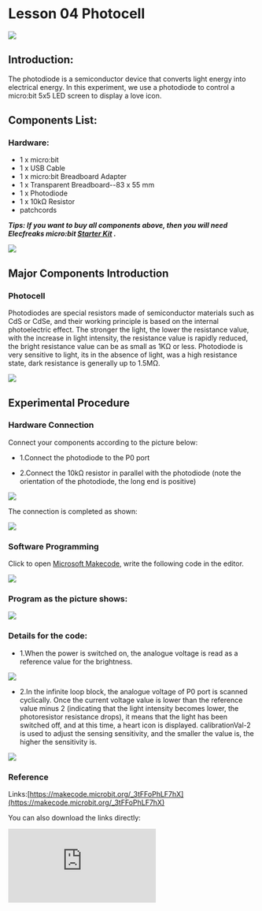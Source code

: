 ﻿# Lesson 04 Photocell

 ![](https://wiki-media-ef.oss-cn-hongkong.aliyuncs.com/i18n/en/docusaurus-plugin-content-docs/current/microbit/circuit-design/microbit-starter-kit/images/MwngMAi.jpg)

## Introduction:

The photodiode is a semiconductor device that converts light energy into electrical energy. In this experiment, we use a photodiode to control a micro:bit 5x5 LED screen to display a love icon.

## Components List:

### Hardware:

- 1 x micro:bit
- 1 x USB Cable
- 1 x micro:bit Breadboard Adapter
- 1 x Transparent Breadboard--83 x 55 mm
- 1 x Photodiode
- 1 x 10kΩ Resistor
- patchcords

***Tips: If you want to buy all components above, then you will need Elecfreaks micro:bit [Starter Kit](https://www.elecfreaks.com/micro-bit-starter-kit.html) .***

![](https://wiki-media-ef.oss-cn-hongkong.aliyuncs.com/i18n/en/docusaurus-plugin-content-docs/current/microbit/circuit-design/microbit-starter-kit/images/W4tseua.jpg)

## Major Components Introduction

### Photocell

Photodiodes are special resistors made of semiconductor materials such as CdS or CdSe, and their working principle is based on the internal photoelectric effect. The stronger the light, the lower the resistance value, with the increase in light intensity, the resistance value is rapidly reduced, the bright resistance value can be as small as 1KΩ or less. Photodiode is very sensitive to light, its in the absence of light, was a high resistance state, dark resistance is generally up to 1.5MΩ.

![](https://wiki-media-ef.oss-cn-hongkong.aliyuncs.com/i18n/en/docusaurus-plugin-content-docs/current/microbit/circuit-design/microbit-starter-kit/images/jS03zGQ.jpg)

## Experimental Procedure

### Hardware Connection
Connect your components according to the picture below:

- 1.Connect the photodiode to the P0 port

- 2.Connect the 10kΩ resistor in parallel with the photodiode (note the orientation of the photodiode, the long end is positive)

![](https://wiki-media-ef.oss-cn-hongkong.aliyuncs.com/i18n/en/docusaurus-plugin-content-docs/current/microbit/circuit-design/microbit-starter-kit/images/FtQDhiS.jpg)

The connection is completed as shown:

![](https://wiki-media-ef.oss-cn-hongkong.aliyuncs.com/i18n/en/docusaurus-plugin-content-docs/current/microbit/circuit-design/microbit-starter-kit/images/TMd3Fq8.jpg)

### Software Programming

Click to open [Microsoft Makecode](https://makecode.microbit.org/), write the following code in the editor.

![](https://wiki-media-ef.oss-cn-hongkong.aliyuncs.com/i18n/en/docusaurus-plugin-content-docs/current/microbit/circuit-design/microbit-starter-kit/images/JHZUvh2.png)

### Program as the picture shows:

![](https://wiki-media-ef.oss-cn-hongkong.aliyuncs.com/i18n/en/docusaurus-plugin-content-docs/current/microbit/circuit-design/microbit-starter-kit/images/Hdxt7qd.png)

### Details for the code:

- 1.When the power is switched on, the analogue voltage is read as a reference value for the brightness.

![](https://wiki-media-ef.oss-cn-hongkong.aliyuncs.com/i18n/en/docusaurus-plugin-content-docs/current/microbit/circuit-design/microbit-starter-kit/images/Oj48CCS.png)

- 2.In the infinite loop block, the analogue voltage of P0 port is scanned cyclically. Once the current voltage value is lower than the reference value minus 2 (indicating that the light intensity becomes lower, the photoresistor resistance drops), it means that the light has been switched off, and at this time, a heart icon is displayed. calibrationVal-2 is used to adjust the sensing sensitivity, and the smaller the value is, the higher the sensitivity is.

![](https://wiki-media-ef.oss-cn-hongkong.aliyuncs.com/i18n/en/docusaurus-plugin-content-docs/current/microbit/circuit-design/microbit-starter-kit/images/bd9M5tC.png)

### Reference
Links:[https://makecode.microbit.org/_3tFFoPhLF7hX](https://makecode.microbit.org/_3tFFoPhLF7hX)

You can also download the links directly:

<div
    style={{
        position: 'relative',
        paddingBottom: '60%',
        overflow: 'hidden',
    }}
>
    <iframe
        src="https://makecode.microbit.org/_3tFFoPhLF7hX"
        frameborder="0"
        sandbox="allow-popups allow-forms allow-scripts allow-same-origin"
        style={{
            position: 'absolute',
            width: '100%',
            height: '100%',
        }}
    />
</div>

## Result

When the lights are on, the micro:bit LED screen shows nothing; when the lights are off, the screen shows a heart icon.

![](https://wiki-media-ef.oss-cn-hongkong.aliyuncs.com/i18n/en/docusaurus-plugin-content-docs/current/microbit/circuit-design/microbit-starter-kit/images/1Xu4lBR.gif)


## Elploration

If we want to use a photodiode to control an LED on and off, how do we design the circuit and program it?

## FAQ
